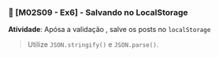 ### 💾 [M02S09 - Ex6] - Salvando no LocalStorage

**Atividade**:
Apósa a validação , salve os posts no `localStorage`

> Utilize `JSON.stringify()` e `JSON.parse()`.
